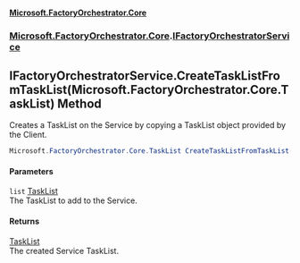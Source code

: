 #### [Microsoft.FactoryOrchestrator.Core](./Microsoft-FactoryOrchestrator-Core.md 'Microsoft.FactoryOrchestrator.Core')
### [Microsoft.FactoryOrchestrator.Core](./Microsoft-FactoryOrchestrator-Core.md 'Microsoft.FactoryOrchestrator.Core').[IFactoryOrchestratorService](./Microsoft-FactoryOrchestrator-Core-IFactoryOrchestratorService.md 'Microsoft.FactoryOrchestrator.Core.IFactoryOrchestratorService')
## IFactoryOrchestratorService.CreateTaskListFromTaskList(Microsoft.FactoryOrchestrator.Core.TaskList) Method
Creates a TaskList on the Service by copying a TaskList object provided by the Client.  
```csharp
Microsoft.FactoryOrchestrator.Core.TaskList CreateTaskListFromTaskList(Microsoft.FactoryOrchestrator.Core.TaskList list);
```
#### Parameters
<a name='Microsoft-FactoryOrchestrator-Core-IFactoryOrchestratorService-CreateTaskListFromTaskList(Microsoft-FactoryOrchestrator-Core-TaskList)-list'></a>
`list` [TaskList](./Microsoft-FactoryOrchestrator-Core-TaskList.md 'Microsoft.FactoryOrchestrator.Core.TaskList')  
The TaskList to add to the Service.  
  
#### Returns
[TaskList](./Microsoft-FactoryOrchestrator-Core-TaskList.md 'Microsoft.FactoryOrchestrator.Core.TaskList')  
The created Service TaskList.  
